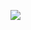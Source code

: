 <a href="https://www.notion.so/f6aad20013564195b080ddc97f469e7f?pvs=4" target="_blank"><img src="https://img.shields.io/badge/white?style=뱃지모양&logo=notion&logoColor=black"/></a>
